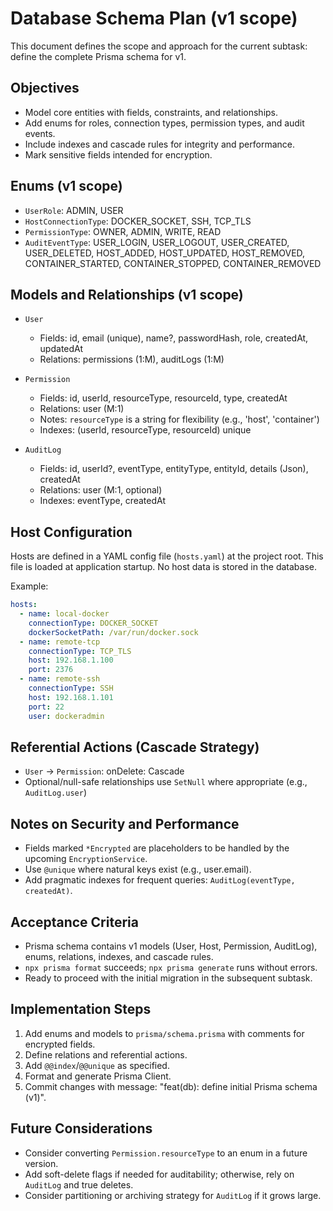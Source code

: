 # Database Schema Plan (v1 scope)

This document defines the scope and approach for the current subtask: define the complete Prisma schema for v1.

## Objectives

- Model core entities with fields, constraints, and relationships.
- Add enums for roles, connection types, permission types, and audit events.
- Include indexes and cascade rules for integrity and performance.
- Mark sensitive fields intended for encryption.

## Enums (v1 scope)

- `UserRole`: ADMIN, USER
- `HostConnectionType`: DOCKER_SOCKET, SSH, TCP_TLS
- `PermissionType`: OWNER, ADMIN, WRITE, READ
- `AuditEventType`: USER_LOGIN, USER_LOGOUT, USER_CREATED, USER_DELETED, HOST_ADDED, HOST_UPDATED, HOST_REMOVED, CONTAINER_STARTED, CONTAINER_STOPPED, CONTAINER_REMOVED

## Models and Relationships (v1 scope)

- `User`

  - Fields: id, email (unique), name?, passwordHash, role, createdAt, updatedAt
  - Relations: permissions (1:M), auditLogs (1:M)

- `Permission`

  - Fields: id, userId, resourceType, resourceId, type, createdAt
  - Relations: user (M:1)
  - Notes: `resourceType` is a string for flexibility (e.g., 'host', 'container')
  - Indexes: (userId, resourceType, resourceId) unique

- `AuditLog`
  - Fields: id, userId?, eventType, entityType, entityId, details (Json), createdAt
  - Relations: user (M:1, optional)
  - Indexes: eventType, createdAt

## Host Configuration

Hosts are defined in a YAML config file (`hosts.yaml`) at the project root. This file is loaded at application startup. No host data is stored in the database.

Example:

```yaml
hosts:
  - name: local-docker
    connectionType: DOCKER_SOCKET
    dockerSocketPath: /var/run/docker.sock
  - name: remote-tcp
    connectionType: TCP_TLS
    host: 192.168.1.100
    port: 2376
  - name: remote-ssh
    connectionType: SSH
    host: 192.168.1.101
    port: 22
    user: dockeradmin
```

## Referential Actions (Cascade Strategy)

- `User` -> `Permission`: onDelete: Cascade
- Optional/null-safe relationships use `SetNull` where appropriate (e.g., `AuditLog.user`)

## Notes on Security and Performance

- Fields marked `*Encrypted` are placeholders to be handled by the upcoming `EncryptionService`.
- Use `@unique` where natural keys exist (e.g., user.email).
- Add pragmatic indexes for frequent queries: `AuditLog(eventType, createdAt)`.

## Acceptance Criteria

- Prisma schema contains v1 models (User, Host, Permission, AuditLog), enums, relations, indexes, and cascade rules.
- `npx prisma format` succeeds; `npx prisma generate` runs without errors.
- Ready to proceed with the initial migration in the subsequent subtask.

## Implementation Steps

1. Add enums and models to `prisma/schema.prisma` with comments for encrypted fields.
2. Define relations and referential actions.
3. Add `@@index`/`@@unique` as specified.
4. Format and generate Prisma Client.
5. Commit changes with message: "feat(db): define initial Prisma schema (v1)".

## Future Considerations

- Consider converting `Permission.resourceType` to an enum in a future version.
- Add soft-delete flags if needed for auditability; otherwise, rely on `AuditLog` and true deletes.
- Consider partitioning or archiving strategy for `AuditLog` if it grows large.
